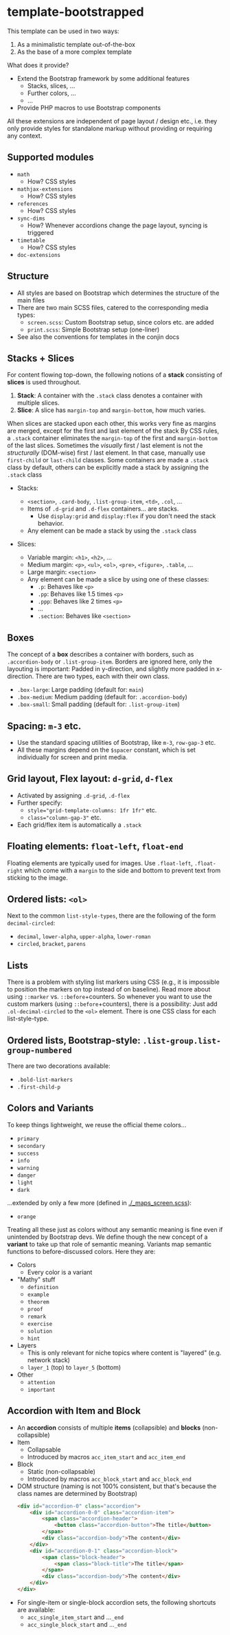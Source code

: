 # template-bootstrapped

This template can be used in two ways:
1. As a minimalistic template out-of-the-box
2. As the base of a more complex template

What does it provide?
- Extend the Bootstrap framework by some additional features
    - Stacks, slices, ...
    - Further colors, ...
    - ...
- Provide PHP macros to use Bootstrap components

All these extensions are independent of page layout / design etc., i.e. they only provide styles for standalone markup without providing or requiring any context.


## Supported modules
- `math`
    - How? CSS styles
- `mathjax-extensions`
    - How? CSS styles
- `references`
    - How? CSS styles
- `sync-dims`
    - How? Whenever accordions change the page layout, syncing is triggered
- `timetable`
    - How? CSS styles
- `doc-extensions`


## Structure
- All styles are based on Bootstrap which determines the structure of the main files
- There are two main SCSS files, catered to the corresponding media types:
    - `screen.scss`: Custom Bootstrap setup, since colors etc. are added
    - `print.scss`: Simple Bootstrap setup (one-liner) 
- See also the conventions for templates in the conjin docs


## Stacks + Slices
For content flowing top-down, the following notions of a **stack** consisting of **slices** is used throughout.

1. **Stack**: A container with the `.stack` class denotes a container with multiple slices.
2. **Slice**: A slice has `margin-top` and `margin-bottom`, how much varies.

When slices are stacked upon each other, this works very fine as margins are merged, except for the first and last element of the stack By CSS rules, a `.stack` container eliminates the `margin-top` of the first and `margin-bottom` of the last slices. Sometimes the *visually* first / last element is not the *structurally* (DOM-wise) first / last element. In that case, manually use `first-child` or `last-child` classes. Some containers are made a `.stack` class by default, others can be explicitly made a stack by assigning the `.stack` class

- Stacks:
    - `<section>`, `.card-body`, `.list-group-item`, `<td>`, `.col`, ...
    - Items of `.d-grid` and `.d-flex` containers... are stacks.
        - Use `display:grid` and `display:flex` if you don't need the stack behavior.
    - Any element can be made a stack by using the `.stack` class

- Slices:
    - Variable margin: `<h1>`, `<h2>`, ...
    - Medium margin: `<p>`, `<ul>`, `<ol>`, `<pre>`, `<figure>`, `.table`, ...
    - Large margin: `<section>`
    - Any element can be made a slice by using one of these classes:
        - `.p`: Behaves like `<p>`
        - `.pp`: Behaves like 1.5 times `<p>`
        - `.ppp`: Behaves like 2 times `<p>`
        - ...
        - `.section`: Behaves like `<section>`


## Boxes
The concept of a **box** describes a container with borders, such as `.accordion-body` or `.list-group-item`. Borders are ignored here, only the layouting is important: Padded in y-direction, and slightly more padded in x-direction. There are two types, each with their own class.
- `.box-large`:  Large  padding (default for: `main`)
- `.box-medium`: Medium padding (default for: `.accordion-body`)
- `.box-small`:  Small  padding (default for: `.list-group-item`)


## Spacing: `m-3` etc. 
- Use the standard spacing utilities of Bootstrap, like `m-3`, `row-gap-3` etc.
- All these margins depend on the `$spacer` constant, which is set individually for screen and print media.


## Grid layout, Flex layout: `d-grid`, `d-flex`
- Activated by assigning `.d-grid`, `.d-flex`
- Further specify:
    - `style="grid-template-columns: 1fr 1fr"` etc.
    - `class="column-gap-3"` etc.
- Each grid/flex item is automatically a `.stack`


## Floating elements: `float-left`, `float-end`
Floating elements are typically used for images. Use `.float-left`, `.float-right` which come with a `margin` to the side and bottom to prevent text from sticking to the image.


## Ordered lists: `<ol>` 
Next to the common `list-style-types`, there are the following of the form `decimal-circled`:
- `decimal`, `lower-alpha`, `upper-alpha`, `lower-roman`
- `circled`, `bracket`, `parens`


## Lists
There is a problem with styling list markers using CSS (e.g., it is impossible to position the markers on top instead of on baseline). Read more about using `::marker` vs. `::before`+counters. So whenever you want to use the custom markers (using `::before`+counters), there is a possibility: Just add
`.ol-decimal-circled` to the `<ol>` element. There is one CSS class for each list-style-type.


## Ordered lists, Bootstrap-style: `.list-group.list-group-numbered`
There are two decorations available:
- `.bold-list-markers`
- `.first-child-p`


## Colors and Variants
To keep things lightweight, we reuse the official theme colors...
- `primary`
- `secondary`
- `success`
- `info`
- `warning`
- `danger`
- `light`
- `dark`

...extended by only a few more (defined in [./_maps_screen.scss](./scss/constants/_maps_screen.scss)):
- `orange`

Treating all these just as colors without any semantic meaning is fine even if unintended by Bootstrap devs. We define though the new concept of a **variant** to take up that role of semantic meaning. Variants map semantic functions to before-discussed colors. Here they are:
- Colors
    - Every color is a variant
- "Mathy" stuff
    - `definition`
    - `example`
    - `theorem`
    - `proof`
    - `remark`
    - `exercise`
    - `solution`
    - `hint`
- Layers
    - This is only relevant for niche topics where content is "layered" (e.g. network stack)
    - `layer_1` (top) to `layer_5` (bottom)
- Other
    - `attention`
    - `important`


## Accordion with Item and Block
- An **accordion** consists of multiple **items** (collapsible) and **blocks** (non-collapsible)
- Item
    - Collapsable
    - Introduced by macros `acc_item_start` and `acc_item_end`
- Block
    - Static (non-collapsable)
    - Introduced by macros `acc_block_start` and `acc_block_end`
- DOM structure (naming is not 100% consistent, but that's because the class names are determined by Bootstrap)
    ```html
    <div id="accordion-0" class="accordion">
        <div id="accordion-0-0" class="accordion-item">
            <span class="accordion-header">
                <button class="accordion-button">The title</button>
            </span>
            <div class="accordion-body">The content</div>
        </div>
        <div id="accordion-0-1" class="accordion-block">
            <span class="block-header">
                <span class="block-title">The title</span>
            </span>
            <div class="accordion-body">The content</div>
        </div>
    </div>
    ```
- For single-item or single-block accordion sets, the following shortcuts are available:
    - `acc_single_item_start`  and ...`_end`
    - `acc_single_block_start` and ...`_end`
